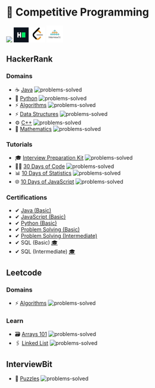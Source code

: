 # 🌠 Competitive Programming 

<a href="https://www.youtube.com/channel/UC6zEtIjpypm8gADSdHMP5vg/featured"><img src="https://img.icons8.com/color/48/000000/youtube-play.png" width="42px"></a>
<a href="https://www.hackerrank.com/anishviewer"><img src="assets/hackerrank.png" width="40px"></a>
<a href="https://leetcode.com/anishlearnstocode"><img src="assets/leetcode.png" width="40px"></a>
<a href="https://www.interviewbit.com/profile/anish-sachdeva"><img src="assets/interviewbit.png" width="45px"></a>

## HackerRank 

### Domains
- ☕ [Java](https://github.com/anishLearnsToCode/hackerrank-java) ![problems-solved](https://img.shields.io/badge/Solved-68/68-008000.svg)
- 🐍 [Python](https://github.com/anishLearnsToCode/hackerrank-python) ![problems-solved](https://img.shields.io/badge/Solved-115/115-008000.svg)
- ⚡ [Algorithms](https://github.com/anishLearnsToCode/hackerrank-algorithms) ![problems-solved](https://img.shields.io/badge/Solved-102/426-00ffff.svg)
- ⚡ [Data Structures](https://github.com/anishLearnsToCode/hackerrank-data-structures) ![problems-solved](https://img.shields.io/badge/Solved-57/121-00ffff.svg)
- ⚙ [C++](https://github.com/anishLearnsToCode/hackerrank-cpp) ![problems-solved](https://img.shields.io/badge/Solved-44/44-008000.svg)
- 🧮 [Mathematics](https://github.com/anishLearnsToCode/hackerrank-math) ![problems-solved](https://img.shields.io/badge/Solved-25/284-00ffff.svg)

### Tutorials
- 🎓 [Interview Preparation Kit](https://github.com/anishLearnsToCode/hackerrank-interview-preparation-kit) ![problems-solved](https://img.shields.io/badge/Solved-28/69-00ffff.svg)
- 👨‍💻 [30 Days of Code](https://github.com/anishLearnsToCode/hackerrank-30-days-of-code) ![problems-solved](https://img.shields.io/badge/Solved-30/30-008000.svg)
- 📊 [10 Days of Statistics](https://github.com/anishLearnsToCode/hackerrank-10-days-of-statistics) ![problems-solved](https://img.shields.io/badge/Solved-27/27-008000.svg)
- 🌐 [10 Days of JavaScript](https://github.com/anishLearnsToCode/hackerrank-10-days-of-statistics) ![problems-solved](https://img.shields.io/badge/Solved-25/25-008000.svg)

### Certifications
- ✔ [Java (Basic)](https://github.com/anishLearnsToCode/hackerrank-java-basic-skill-test) 
- ✔ [JavaScript (Basic)](https://github.com/anishLearnsToCode//hackerrank-js-basic-skill-test)
- ✔ [Python (Basic)](https://github.com/anishLearnsToCode/hackerrank-python-basic-skill-test)
- ✔ [Problem Solving (Basic)](https://github.com/anishLearnsToCode//hackerrank-problem-solving-skill-test)
- ✔ [Problem Solving (Intermediate)](https://github.com/anishLearnsToCode//hackerrank-problem-solving-intermediate-skill-test)
- ✔ SQL (Basic) [🎓](https://www.hackerrank.com/certificates/1264fb52eba1)
- ✔ SQL (Intermediate) [🎓](https://www.hackerrank.com/certificates/141435ba30fc)
  
## Leetcode

### Domains
- ⚡ [Algorithms](https://github.com/anishLearnsToCode/leetcode-algorithms) ![problems-solved](https://img.shields.io/badge/Solved-512/1571-00ffff.svg)

### Learn
- 🗃 [Arrays 101](https://github.com/anishLearnsToCode/leetcode-arrays-101) ![problems-solved](https://img.shields.io/badge/Solved-18/18-008000.svg)
- 🖇 [Linked List](https://github.com/anishLearnsToCode/leetcode-linked-list) ![problems-solved](https://img.shields.io/badge/Solved-0/0-00ffff.svg)


## InterviewBit
- 🧩 [Puzzles](https://github.com/anishLearnsToCode/interviewbit-puzzles) ![problems-solved](https://img.shields.io/badge/Solved-0/200-00ffff.svg)
